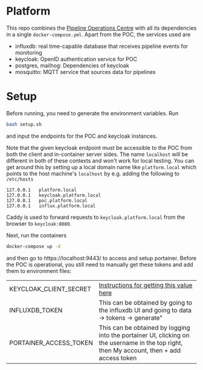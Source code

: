 # Platform

This repo combines the [Pipeline Operations Centre](https://github.com/bitswan-space/Bitswan-Pipeline-Operations-Centre) with all its dependencies in a single `docker-compose.yml`. Apart from the POC, the services used are

- influxdb: real time-capable database that receives pipeline events for monitoring
- keycloak: OpenID authentication service for POC
- postgres, mailhog: Dependencies of keycloak
- mosquitto: MQTT service that sources data for pipelines

# Setup
Before running, you need to generate the environment variables. Run
```bash
bash setup.sh
```
and input the endpoints for the POC and keycloak instances.

Note that the given keycloak endpoint must be accessible to the POC from both the client and in-container server sides. The name `localhost` will be different in both of these contexts and won't work for local testing. You can get around this by setting up a local domain name like `platform.local` which points to the host machine's `localhost` by e.g. adding the following to `/etc/hosts`
```
127.0.0.1	platform.local
127.0.0.1	keycloak.platform.local
127.0.0.1	poc.platform.local
127.0.0.1	influx.platform.local
```
Caddy is used to forward requests to `keycloak.platform.local` from the browser to `keycloak:8080`.

Next, run the containers

```bash
docker-compose up -d
```

and then go to https://localhost:9443/ to access and setup portainer. Before the POC is operational, you still need to manually get these tokens and add them to environment files:

|||
|--|--|
|KEYCLOAK_CLIENT_SECRET|[Instructions for getting this value here](https://stackoverflow.com/questions/75647456/post-call-to-keycloak-to-fetch-access-token-works-in-postman-but-not-from-axios)|
|INFLUXDB_TOKEN|This can be obtained by going to the influxdb UI and going to data -> tokens -> generate"|
|PORTAINER_ACCESS_TOKEN|This can be obtained by logging into the portainer UI, clicking on the username in the top right, then My account, then + add access token|
